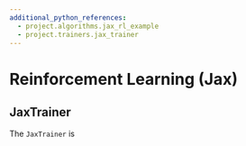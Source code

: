 ```yaml
---
additional_python_references:
  - project.algorithms.jax_rl_example
  - project.trainers.jax_trainer
---
```


# Reinforcement Learning (Jax)

## JaxTrainer

The `JaxTrainer` is
